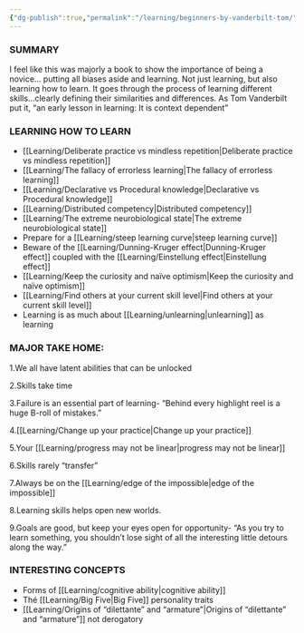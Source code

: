 ```yaml
---
{"dg-publish":true,"permalink":"/learning/beginners-by-vanderbilt-tom/"}
---
```


### SUMMARY 
I feel like this was majorly a book to show the importance of being a novice… putting all biases aside and learning. Not just learning, but also learning how to learn. It goes through the process of learning different skills…clearly defining their similarities and differences. As Tom Vanderbilt put it, “an early lesson in learning: It is context dependent”

### LEARNING HOW TO LEARN
- [[Learning/Deliberate practice vs mindless repetition\|Deliberate practice vs mindless repetition]] 
- [[Learning/The fallacy of errorless learning\|The fallacy of errorless learning]] 
- [[Learning/Declarative vs Procedural knowledge\|Declarative vs Procedural knowledge]]
- [[Learning/Distributed competency\|Distributed competency]] 
- [[Learning/The extreme neurobiological state\|The extreme neurobiological state]] 
- Prepare for a [[Learning/steep learning curve\|steep learning curve]] 
- Beware of the [[Learning/Dunning-Kruger effect\|Dunning-Kruger effect]] coupled with the [[Learning/Einstellung effect\|Einstellung effect]]
- [[Learning/Keep the curiosity and naïve optimism\|Keep the curiosity and naïve optimism]]
- [[Learning/Find others at your current skill level\|Find others at your current skill level]]
- Learning is as much about [[Learning/unlearning\|unlearning]] as learning 



### MAJOR TAKE HOME:

1.We all have latent abilities that can be unlocked

2.Skills take time

3.Failure is an essential part of learning- “Behind every highlight reel is a huge B-roll of mistakes.”

4.[[Learning/Change up your practice\|Change up your practice]]

5.Your [[Learning/progress may not be linear\|progress may not be linear]]

6.Skills rarely “transfer”

7.Always be on the [[Learning/edge of the impossible\|edge of the impossible]]

8.Learning skills helps open new worlds.

9.Goals are good, but keep your eyes open for opportunity- “As you try to learn something, you shouldn’t lose sight of all the interesting little detours along the way.”



### INTERESTING CONCEPTS 

- Forms of [[Learning/cognitive ability\|cognitive ability]]
- Thé [[Learning/Big Five\|Big Five]] personality traits
- [[Learning/Origins of “dilettante” and “armature”\|Origins of “dilettante” and “armature”]] not derogatory 